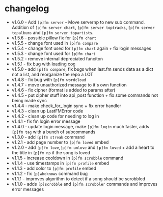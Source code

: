 # changelog

- v1.6.0 - Add `[p]fm server` - Move servernp to new sub command. Addition of `[p]fm server chart`, `[p]fm server toptracks`, `[p]fm server topalbums` and `[p]fm server topartists`.
- v1.5.6 - possible pillow fix for `[p]fm chart`
- v1.5.5 - change font used in `[p]fm compare`
- v1.5.4 - change font used for `[p]fm chart` again + fix login messages
- v1.5.3 - change font used for `[p]fm chart`
- v1.5.2 - remove internal depreciated funciton
- v1.5.1 - fix bug with loading cog
- v1.5.0 - add `[p]fm compare`, fix bugs when last.fm sends data as a dict not a list, and reorganize the repo a LOT
- v1.4.8 - fix bug with `[p]fm wordcloud`
- v1.4.7 - move unauthorized message to it's own function
- v1.4.6 - fix cipher (format is added to params after)
- v1.4.5 - put cipher stuff into api_post function + fix some commands not being made sync
- v1.4.4 - make check_for_login sync + fix error handler
- v1.4.3 - clean up LastFMError code
- v1.4.2 - clean up code for needing to log in
- v1.4.1 - fix fm login error message
- v1.4.0 - update login message, make `[p]fm login` much faster, adds `[p]fm tag` with a bunch of subcommands
- v1.3.0 - add `[p]fm streak` command
- v1.2.1 - add page number to `[p]fm loved` embed
- v1.2.0 - add `[p]fm love`,`[p]fm unlove` and `[p]fm loved` + add a heart to the title in `[p]fm np` if the song is loved
- v1.1.5 - increase cooldown in `[p]fm scrobble` command
- v1.1.4 - use timestamps in `[p]fm profile` embed
- v1.1.3 - add color to `[p]fm profile` embed
- v1.1.2 - fix `[p]whoknows` command bug
- v1.1.1 - improves algorithm to detect if a song should be scrobbled
- v1.1.0 - adds `[p]scrobble` and `[p]fm scrobbler` commands and improves error messages
